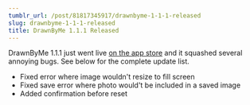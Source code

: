 ```yaml
---
tumblr_url: /post/81817345917/drawnbyme-1-1-1-released
slug: drawnbyme-1-1-1-released
title: DrawnByMe 1.1.1 Released
---
```

DrawnByMe 1.1.1 just went live [on the app store][dbm] and it squashed several annoying bugs. See below for the complete update list.

- Fixed error where image wouldn't resize to fill screen 
- Fixed save error where photo would't be included in a saved image 
- Added confirmation before reset

[dbm]: https://itunes.apple.com/us/app/drawnbyme/id585420528?mt=8
